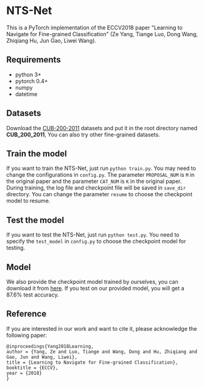 # NTS-Net

This is a PyTorch implementation of the ECCV2018 paper "Learning to Navigate for Fine-grained Classification" (Ze Yang, Tiange Luo, Dong Wang, Zhiqiang Hu, Jun Gao, Liwei Wang).

## Requirements

- python 3+
- pytorch 0.4+
- numpy
- datetime

## Datasets

Download the [CUB-200-2011](http://www.vision.caltech.edu/visipedia-data/CUB-200-2011/CUB_200_2011.tgz) datasets and put it in the root directory named **CUB_200_2011**, You can also try other fine-grained datasets.

## Train the model

If you want to train the NTS-Net, just run `python train.py`. You may need to change the configurations in `config.py`. The parameter `PROPOSAL_NUM` is `M` in the original paper and the parameter `CAT_NUM` is `K` in the original paper. During training, the log file and checkpoint file will be saved in `save_dir` directory. You can change the parameter `resume` to choose the checkpoint model to resume.

## Test the model

If you want to test the NTS-Net, just run `python test.py`. You need to specify the `test_model` in `config.py` to choose the checkpoint model for testing.

## Model

We also provide the checkpoint model trained by ourselves, you can download it from [here](https://drive.google.com/file/d/1F-eKqPRjlya5GH2HwTlLKNSPEUaxCu9H/view?usp=sharing). If you test on our provided model, you will get a 87.6% test accuracy.

## Reference

If you are interested in our work and want to cite it, please acknowledge the following paper:

```
@inproceedings{Yang2018Learning,
author = {Yang, Ze and Luo, Tiange and Wang, Dong and Hu, Zhiqiang and Gao, Jun and Wang, Liwei},
title = {Learning to Navigate for Fine-grained Classification},
booktitle = {ECCV},
year = {2018}
}
```
